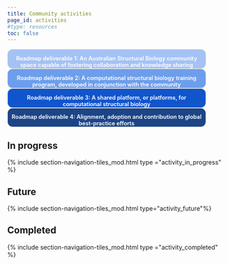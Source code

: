 ```yaml
---
title: Community activities
page_id: activities
#type: resources
toc: false
---
```


<div class="legend-item-1">
    <div class="legend-tile-content-1">
        <p class="legend-title" style="text-align: center">Roadmap deliverable 1: An Australian Structural Biology community space capable of fostering collaboration and knowledge sharing</p>
    </div>
</div>
<div class="legend-item-2">
    <div class="legend-tile-content-2">
        <p class="legend-title" style="text-align: center">Roadmap deliverable 2: A computational structural biology training program, developed in conjunction with the community</p>
    </div>
</div>
<div class="legend-item-3">
    <div class="legend-tile-content-3">
        <p class="legend-title" style="text-align: center">Roadmap deliverable 3: A shared platform, or platforms, for computational structural biology</p>
    </div>
</div>
<div class="legend-item-4">
    <div class="legend-tile-content-4">
        <p class="legend-title" style="text-align: center">Roadmap deliverable 4: Alignment, adoption and contribution to global best-practice efforts</p>
    </div>
</div>

<style>

.legend-item-1 {
           border: 1px solid #e0e0e0;
           border-radius: 12px;
           width: 90%;
           background: #a4c2f4ff;
           display: flex;
           flex-direction: column;
           justify-content: space-between;
  }

.legend-item-2 {
           border: 1px solid #e0e0e0;
           border-radius: 12px;
           width: 90%;
           background: #6d9eebff;
           display: flex;
           flex-direction: column;
           justify-content: space-between;
  }

.legend-item-3 {
           border: 1px solid #e0e0e0;
           border-radius: 12px;
           width: 90%;
           background: #1155ccff;
           display: flex;
           flex-direction: column;
           justify-content: space-between;
  }

.legend-item-4 {
           border: 1px solid #e0e0e0;
           border-radius: 12px;
           width: 90%;
           background: #1c4587ff;
           display: flex;
           flex-direction: column;
           justify-content: space-between;
  }

.legend-title {
           color: #ffffff;
           font-size: 0.8rem;
           font-weight: 600;
           margin-bottom: 0px;
  }

</style>

## In progress

{% include section-navigation-tiles_mod.html type ="activity_in_progress" %}


## Future

{% include section-navigation-tiles_mod.html type="activity_future"%}


## Completed

{% include section-navigation-tiles_mod.html type ="activity_completed" %}

